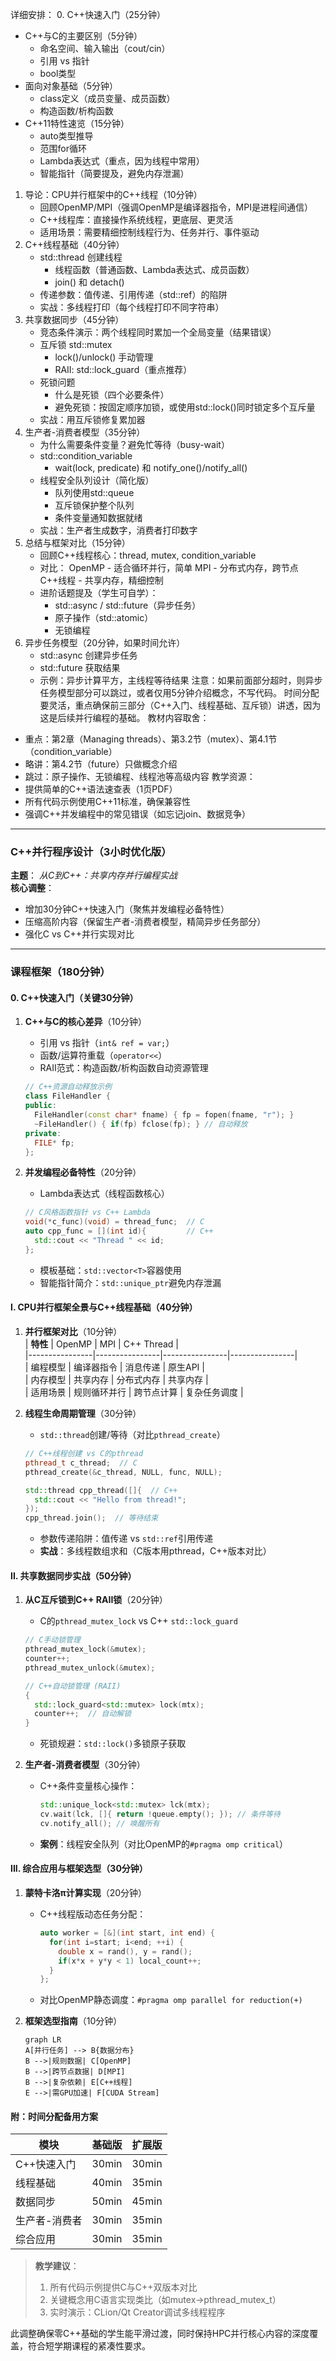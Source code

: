 详细安排：
0. C++快速入门（25分钟）
   - C++与C的主要区别（5分钟）
       * 命名空间、输入输出（cout/cin）
       * 引用 vs 指针
       * bool类型
   - 面向对象基础（5分钟）
       * class定义（成员变量、成员函数）
       * 构造函数/析构函数
   - C++11特性速览（15分钟）
       * auto类型推导
       * 范围for循环
       * Lambda表达式（重点，因为线程中常用）
       * 智能指针（简要提及，避免内存泄漏）
1. 导论：CPU并行框架中的C++线程（10分钟）
   - 回顾OpenMP/MPI（强调OpenMP是编译器指令，MPI是进程间通信）
   - C++线程库：直接操作系统线程，更底层、更灵活
   - 适用场景：需要精细控制线程行为、任务并行、事件驱动
2. C++线程基础（40分钟）
   - std::thread 创建线程
       * 线程函数（普通函数、Lambda表达式、成员函数）
       * join() 和 detach()
   - 传递参数：值传递、引用传递（std::ref）的陷阱
   - 实战：多线程打印（每个线程打印不同字符串）
3. 共享数据同步（45分钟）
   - 竞态条件演示：两个线程同时累加一个全局变量（结果错误）
   - 互斥锁 std::mutex
       * lock()/unlock() 手动管理
       * RAII: std::lock_guard（重点推荐）
   - 死锁问题
       * 什么是死锁（四个必要条件）
       * 避免死锁：按固定顺序加锁，或使用std::lock()同时锁定多个互斥量
   - 实战：用互斥锁修复累加器
4. 生产者-消费者模型（35分钟）
   - 为什么需要条件变量？避免忙等待（busy-wait）
   - std::condition_variable
       * wait(lock, predicate) 和 notify_one()/notify_all()
   - 线程安全队列设计（简化版）
       * 队列使用std::queue
       * 互斥锁保护整个队列
       * 条件变量通知数据就绪
   - 实战：生产者生成数字，消费者打印数字
5. 总结与框架对比（15分钟）
   - 回顾C++线程核心：thread, mutex, condition_variable
   - 对比：
       OpenMP - 适合循环并行，简单
       MPI - 分布式内存，跨节点
       C++线程 - 共享内存，精细控制
   - 进阶话题提及（学生可自学）：
       * std::async / std::future（异步任务）
       * 原子操作（std::atomic）
       * 无锁编程
6. 异步任务模型（20分钟，如果时间允许）
   - std::async 创建异步任务
   - std::future 获取结果
   - 示例：异步计算平方，主线程等待结果
注意：如果前面部分超时，则异步任务模型部分可以跳过，或者仅用5分钟介绍概念，不写代码。
时间分配要灵活，重点确保前三部分（C++入门、线程基础、互斥锁）讲透，因为这是后续并行编程的基础。
教材内容取舍：
  - 重点：第2章（Managing threads）、第3.2节（mutex）、第4.1节（condition_variable）
  - 略讲：第4.2节（future）只做概念介绍
  - 跳过：原子操作、无锁编程、线程池等高级内容
教学资源：
  - 提供简单的C++语法速查表（1页PDF）
  - 所有代码示例使用C++11标准，确保兼容性
  - 强调C++并发编程中的常见错误（如忘记join、数据竞争）

---

### **C++并行程序设计**（3小时优化版）  
**主题**： *从C到C++：共享内存并行编程实战*  
**核心调整**：  
- 增加30分钟C++快速入门（聚焦并发编程必备特性）  
- 压缩高阶内容（保留生产者-消费者模型，精简异步任务部分）  
- 强化C vs C++并行实现对比  

---

### **课程框架**（180分钟）  

#### **0. C++快速入门（关键30分钟）**  
1. **C++与C的核心差异**（10分钟）  
   - 引用 vs 指针（`int& ref = var;`）  
   - 函数/运算符重载（`operator<<`）  
   - RAII范式：构造函数/析构函数自动资源管理  
   ```cpp
   // C++资源自动释放示例
   class FileHandler {
   public:
     FileHandler(const char* fname) { fp = fopen(fname, "r"); }
     ~FileHandler() { if(fp) fclose(fp); } // 自动释放
   private:
     FILE* fp;
   };
   ```

2. **并发编程必备特性**（20分钟）  
   - Lambda表达式（线程函数核心）  
   ```cpp
   // C风格函数指针 vs C++ Lambda
   void(*c_func)(void) = thread_func;  // C
   auto cpp_func = [](int id){         // C++
     std::cout << "Thread " << id; 
   };
   ```
   - 模板基础：`std::vector<T>`容器使用  
   - 智能指针简介：`std::unique_ptr`避免内存泄漏  

#### **I. CPU并行框架全景与C++线程基础**（40分钟）  
1. **并行框架对比**（10分钟）  
   | **特性**        | OpenMP         | MPI            | C++ Thread     |  
   |----------------|----------------|----------------|----------------|  
   | 编程模型        | 编译器指令      | 消息传递        | 原生API        |  
   | 内存模型        | 共享内存        | 分布式内存      | 共享内存       |  
   | 适用场景        | 规则循环并行    | 跨节点计算      | 复杂任务调度   |  

2. **线程生命周期管理**（30分钟）  
   - `std::thread`创建/等待（对比`pthread_create`）  
   ```cpp
   // C++线程创建 vs C的pthread
   pthread_t c_thread;  // C
   pthread_create(&c_thread, NULL, func, NULL);
   
   std::thread cpp_thread([]{  // C++
     std::cout << "Hello from thread!"; 
   }); 
   cpp_thread.join();  // 等待结束
   ```
   - 参数传递陷阱：值传递 vs `std::ref`引用传递  
   - **实战**：多线程数组求和（C版本用pthread，C++版本对比）  

#### **II. 共享数据同步实战**（50分钟）  
1. **从C互斥锁到C++ RAII锁**（20分钟）  
   - C的`pthread_mutex_lock` vs C++ `std::lock_guard`  
   ```cpp
   // C手动锁管理
   pthread_mutex_lock(&mutex);
   counter++; 
   pthread_mutex_unlock(&mutex);

   // C++自动锁管理 (RAII)
   {
     std::lock_guard<std::mutex> lock(mtx); 
     counter++;  // 自动解锁
   }
   ```
   - 死锁规避：`std::lock()`多锁原子获取  

2. **生产者-消费者模型**（30分钟）  
   - C++条件变量核心操作：  
     ```cpp
     std::unique_lock<std::mutex> lck(mtx);
     cv.wait(lck, []{ return !queue.empty(); }); // 条件等待
     cv.notify_all(); // 唤醒所有
     ```
   - **案例**：线程安全队列（对比OpenMP的`#pragma omp critical`）  

#### **III. 综合应用与框架选型**（30分钟）  
1. **蒙特卡洛π计算实现**（20分钟）  
   - C++线程版动态任务分配：  
     ```cpp
     auto worker = [&](int start, int end) {
       for(int i=start; i<end; ++i) {
         double x = rand(), y = rand();
         if(x*x + y*y < 1) local_count++;
       }
     };
     ```
   - 对比OpenMP静态调度：`#pragma omp parallel for reduction(+)`  

2. **框架选型指南**（10分钟）  
   ```mermaid
   graph LR
   A[并行任务] --> B{数据分布}
   B -->|规则数据| C[OpenMP]
   B -->|跨节点数据| D[MPI]
   B -->|复杂依赖| E[C++线程]
   E -->|需GPU加速| F[CUDA Stream]
   ```

#### **附：时间分配备用方案**  
| **模块**               | 基础版 | 扩展版 |  
|------------------------|--------|--------|  
| C++快速入门            | 30min  | 30min  |  
| 线程基础               | 40min  | 35min  |  
| 数据同步               | 50min  | 45min  |  
| 生产者-消费者          | 30min  | 35min  |  
| 综合应用               | 30min  | 35min  |  

> **教学建议**：  
> 1. 所有代码示例提供C与C++双版本对比  
> 2. 关键概念用C语言实现类比（如mutex→pthread_mutex_t）  
> 3. 实时演示：CLion/Qt Creator调试多线程程序  

此调整确保零C++基础的学生能平滑过渡，同时保持HPC并行核心内容的深度覆盖，符合短学期课程的紧凑性要求。